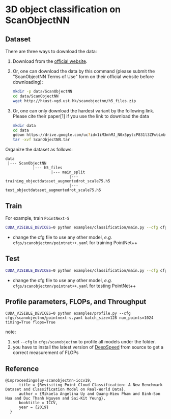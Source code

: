# 3D object classification on ScanObjectNN

## Dataset
There are three ways to download the data: 

1. Download from the [official website](https://hkust-vgd.github.io/scanobjectnn/).

2. Or, one can download the data by this command (please submit the  "ScanObjectNN Terms of Use" form on their official website before downloading):
    ```bash
    mkdir -p data/ScanObjectNN
    cd data/ScanObjectNN
    wget http://hkust-vgd.ust.hk/scanobjectnn/h5_files.zip
    ```
    
3. Or, one can only download the hardest variant by the following link. Please cite their paper[1] if you use the link to download the data

    ```bash
    mkdir data
    cd data
    gdown https://drive.google.com/uc?id=1iM3mhMJ_N0x5pytcP831l3ZFwbLmbwzi
    tar -xvf ScanObjectNN.tar
    ```

Organize the dataset as follows:

```
data
 |--- ScanObjectNN
            |--- h5_files
                    |--- main_split
                            |--- training_objectdataset_augmentedrot_scale75.h5
                            |--- test_objectdataset_augmentedrot_scale75.h5
```



## Train

For example, train `PointNext-S`
```bash
CUDA_VISIBLE_DEVICES=0 python examples/classification/main.py --cfg cfgs/scanobjectnn/pointnext-s.yaml
```

* change the cfg file to use any other model, *e.g.* `cfgs/scanobjectnn/pointnet++.yaml` for training PointNet++  



## Test

```bash
CUDA_VISIBLE_DEVICES=0 python examples/classification/main.py --cfg cfgs/scanobjectnn/pointnext-s.yaml  mode=test --pretrained_path pretrained/scanobjectnn/pointnext-s/pointnext-s_best.pth 
```
* change the cfg file to use any other model, *e.g.* `cfgs/scanobjectnn/pointnet++.yaml` for testing PointNet++  



## Profile parameters, FLOPs, and Throughput

```
CUDA_VISIBLE_DEVICES=0 python examples/profile.py --cfg cfgs/scanobjectnn/pointnext-s.yaml batch_size=128 num_points=1024 timing=True flops=True
```

note: 
1. set `--cfg` to `cfgs/scanobjectnn` to profile all models under the folder. 
2. you have to install the latest version of [DeepSpeed](https://github.com/microsoft/DeepSpeed) from source to get a correct measurement of FLOPs

## Reference

```
@inproceedings{uy-scanobjectnn-iccv19,
      title = {Revisiting Point Cloud Classification: A New Benchmark Dataset and Classification Model on Real-World Data},
      author = {Mikaela Angelina Uy and Quang-Hieu Pham and Binh-Son Hua and Duc Thanh Nguyen and Sai-Kit Yeung},
      booktitle = ICCV,
      year = {2019}
  }
```
